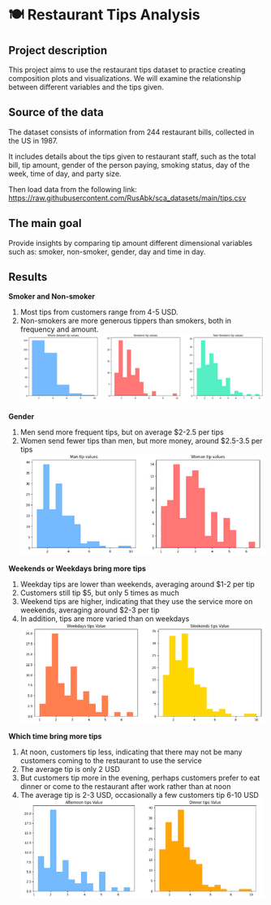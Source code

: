 # 🍽️ Restaurant Tips Analysis
## Project description
This project aims to use the restaurant tips dataset to practice creating composition plots and visualizations. We will examine the relationship between different variables and the tips given.
## Source of the data 
The dataset consists of information from 244 restaurant bills, collected in the US in 1987.

It includes details about the tips given to restaurant staff, such as the total bill, tip amount, gender of the person paying, smoking status, day of the week, time of day, and party size.

Then load data from the following link: https://raw.githubusercontent.com/RusAbk/sca_datasets/main/tips.csv
## The main goal
Provide insights by comparing tip amount different dimensional variables such as: smoker, non-smoker, gender, day and time in day.
## Results
**Smoker and Non-smoker**
1. Most tips from customers range from 4-5 USD.
2. Non-smokers are more generous tippers than smokers, both in frequency and amount.
![Alt text](z6593450840476_c1a4bc757a4699b72b97605df4596369.jpg)

**Gender**
1. Men send more frequent tips, but on average $2-2.5 per tips
2. Women send fewer tips than men, but more money, around $2.5-3.5 per tips
![Alt text](z6593450840475_f8214c1d81808abe3da5a67c5b4f70fd.jpg) 

**Weekends or Weekdays bring more tips**
1. Weekday tips are lower than weekends, averaging around $1-2 per tip
2. Customers still tip $5, but only 5 times as much
3. Weekend tips are higher, indicating that they use the service more on weekends, averaging around $2-3 per tip
4. In addition, tips are more varied than on weekdays
![Alt text](z6593450840469_3f17dcafa2f99a80f2f1c95d33c8f219.jpg)

**Which time bring more tips**
1. At noon, customers tip less, indicating that there may not be many customers coming to the restaurant to use the service
2. The average tip is only 2 USD
3. But customers tip more in the evening, perhaps customers prefer to eat dinner or come to the restaurant after work rather than at noon
4. The average tip is 2-3 USD, occasionally a few customers tip 6-10 USD
![Alt text](z6593450824455_7adf1e9f112b9253b3f861758389ad61.jpg)
